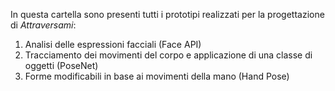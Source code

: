 In questa cartella sono presenti tutti i prototipi realizzati per la progettazione di *Attraversami*:

1. Analisi delle espressioni facciali (Face API)
2. Tracciamento dei movimenti del corpo e applicazione di una classe di oggetti (PoseNet)
3. Forme modificabili in base ai movimenti della mano (Hand Pose)
